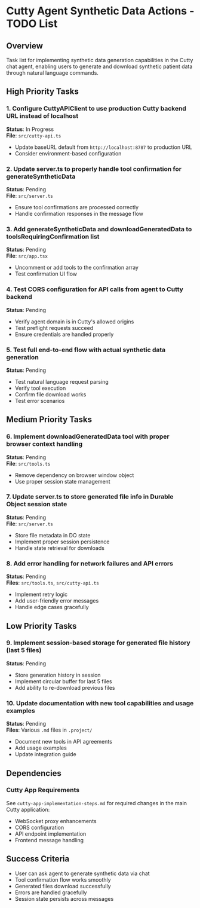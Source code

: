# Cutty Agent Synthetic Data Actions - TODO List

## Overview

Task list for implementing synthetic data generation capabilities in the Cutty chat agent, enabling users to generate and download synthetic patient data through natural language commands.

## High Priority Tasks

### 1. Configure CuttyAPIClient to use production Cutty backend URL instead of localhost

**Status**: In Progress  
**File**: `src/cutty-api.ts`

- Update baseURL default from `http://localhost:8787` to production URL
- Consider environment-based configuration

### 2. Update server.ts to properly handle tool confirmation for generateSyntheticData

**Status**: Pending  
**File**: `src/server.ts`

- Ensure tool confirmations are processed correctly
- Handle confirmation responses in the message flow

### 3. Add generateSyntheticData and downloadGeneratedData to toolsRequiringConfirmation list

**Status**: Pending  
**File**: `src/app.tsx`

- Uncomment or add tools to the confirmation array
- Test confirmation UI flow

### 4. Test CORS configuration for API calls from agent to Cutty backend

**Status**: Pending

- Verify agent domain is in Cutty's allowed origins
- Test preflight requests succeed
- Ensure credentials are handled properly

### 5. Test full end-to-end flow with actual synthetic data generation

**Status**: Pending

- Test natural language request parsing
- Verify tool execution
- Confirm file download works
- Test error scenarios

## Medium Priority Tasks

### 6. Implement downloadGeneratedData tool with proper browser context handling

**Status**: Pending  
**File**: `src/tools.ts`

- Remove dependency on browser window object
- Use proper session state management

### 7. Update server.ts to store generated file info in Durable Object session state

**Status**: Pending  
**File**: `src/server.ts`

- Store file metadata in DO state
- Implement proper session persistence
- Handle state retrieval for downloads

### 8. Add error handling for network failures and API errors

**Status**: Pending  
**Files**: `src/tools.ts`, `src/cutty-api.ts`

- Implement retry logic
- Add user-friendly error messages
- Handle edge cases gracefully

## Low Priority Tasks

### 9. Implement session-based storage for generated file history (last 5 files)

**Status**: Pending

- Store generation history in session
- Implement circular buffer for last 5 files
- Add ability to re-download previous files

### 10. Update documentation with new tool capabilities and usage examples

**Status**: Pending  
**Files**: Various `.md` files in `.project/`

- Document new tools in API agreements
- Add usage examples
- Update integration guide

## Dependencies

### Cutty App Requirements

See `cutty-app-implementation-steps.md` for required changes in the main Cutty application:

- WebSocket proxy enhancements
- CORS configuration
- API endpoint implementation
- Frontend message handling

## Success Criteria

- User can ask agent to generate synthetic data via chat
- Tool confirmation flow works smoothly
- Generated files download successfully
- Errors are handled gracefully
- Session state persists across messages
